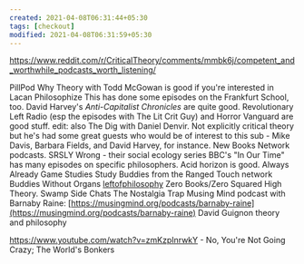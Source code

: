 ```yaml
---
created: 2021-04-08T06:31:44+05:30
tags: [checkout]
modified: 2021-04-08T06:31:59+05:30
---
```


https://www.reddit.com/r/CriticalTheory/comments/mmbk6j/competent_and_worthwhile_podcasts_worth_listening/

PillPod
Why Theory with Todd McGowan is good if you're interested in Lacan
Philosophize This has done some episodes on the Frankfurt School, too.
David Harvey's _Anti-Capitalist Chronicles_ are quite good.
Revolutionary Left Radio (esp the episodes with The Lit Crit Guy) and Horror Vanguard are good stuff.
edit: also The Dig with Daniel Denvir. Not explicitly critical theory but he's had some great guests who would be of interest to this sub - Mike Davis, Barbara Fields, and David Harvey, for instance.
 New Books Network podcasts.
 SRSLY Wrong - their social ecology series
 BBC's "In Our Time" has many episodes on specific philosophers.
 Acid horizon is good.
 Always Already
 Game Studies Study Buddies from the Ranged Touch network
 Buddies Without Organs
 [leftofphilosophy](https://patreon.com/leftofphilosophy)
 Zero Books/Zero Squared
 High Theory.
 Swamp Side Chats
 The Nostalgia Trap
 Musing Mind podcast with Barnaby Raine: [https://musingmind.org/podcasts/barnaby-raine](https://musingmind.org/podcasts/barnaby-raine)
 David Guignon theory and philosophy
 
 https://www.youtube.com/watch?v=zmKzpInrwkY - No, You're Not Going Crazy; The World's Bonkers